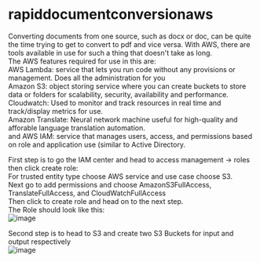 # rapiddocumentconversionaws

Converting documents from one source, such as docx or doc, can be quite the time trying to get to convert to pdf and vice versa. With AWS, there are tools available in use for such a thing that doesn't take as long.  
The AWS features required for use in this are:  
AWS Lambda: service that lets you run code without any provisions or management. Does all the administration for you  
Amazon S3: object storing service where you can create buckets to store data or folders for scalability, security, availability and performance. 
Cloudwatch: Used to monitor and track resources in real time and track/display metrics for use.  
Amazon Translate: Neural network machine useful for high-quality and afforable language translation automation.  
and AWS IAM: service that manages users, access, and permissions based on role and application use (similar to Active Directory.  

First step is to go the IAM center and head to access management -> roles then click create role:  
For trusted entity type choose AWS service and use case choose S3.  
Next go to add permissions and choose AmazonS3FullAccess, TranslateFullAccess, and CloudWatchFullAccess  
Then click to create role and head on to the next step.  
The Role should look like this:  
![image](https://github.com/user-attachments/assets/f9eba2a5-d8ea-46ec-90e0-98fb7f8555d7)  


Second step is to head to S3 and create two S3 Buckets for input and output respectively  
![image](https://github.com/user-attachments/assets/26f4a381-6e0f-42b3-b840-f0cf2461b84f)  
